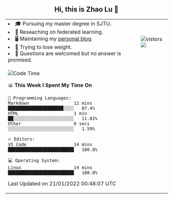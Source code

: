 <h2 align="center"> Hi, this is Zhao Lu 👋</h2>

<table style="overflow:hidden;">
    <tr> 
        <td>
            <li>🎓 Pursuing my master degree in SJTU.</li>
            <li>🌱 Reseaching on federated learning.</li>
            <li>🖥️ Maintaining my <a href="https://ifarewell.xyz">personal blog</a>.</li>
            <li>💪 Trying to lose weight.</li>
            <li>💬 Questions are welcomed but no answer is promised.</li> 
        </td>
        <td>
            <img src="https://visitor-badge.glitch.me/badge?page_id=ifarewell" alt="vistors" />
        <br>
          <img src="https://github-readme-stats.vercel.app/api?username=ifarewell&theme=graywhite&hide=prs,contribs&show_icons=true&hide_border=true&icon_color=CE1D2D&text_color=718096&bg_color=ffffff&hide_title=true" />
        </td>
    </tr>
    <tr>
        <td colspan="2">
            
<!--START_SECTION:waka-->
![Code Time](http://img.shields.io/badge/Code%20Time-95%20hrs%2021%20mins-blue)

📊 **This Week I Spent My Time On** 

```text
💬 Programming Languages: 
Markdown                 12 mins             █████████████████████░░░░   87.4% 
HTML                     1 min               ██░░░░░░░░░░░░░░░░░░░░░░░   11.01% 
Other                    0 secs              ░░░░░░░░░░░░░░░░░░░░░░░░░   1.59%

🔥 Editors: 
VS Code                  14 mins             █████████████████████████   100.0%

💻 Operating System: 
Linux                    14 mins             █████████████████████████   100.0%

```


 Last Updated on 21/01/2022 00:48:07 UTC
<!--END_SECTION:waka-->
            
</td></tr>
</table>


